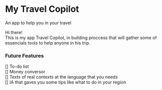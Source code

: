 # My Travel Copilot
An app to help you in your travel

Hi there! <br>
This is my app Travel Copilot, in building proccess that will gather some of essencials tools to help anyone in his trip.
</br>

### Future Features

[] To-do list
</br>
[] Money conversor
</br>
[] Texts of real contexts at the language that you needs
</br>
[] IA that gaves you some tips like what to do in your region
</br>
